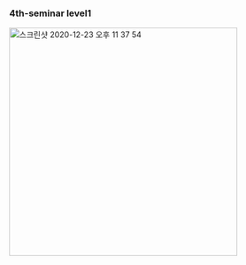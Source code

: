 ### 4th-seminar level1

<img width="412" alt="스크린샷 2020-12-23 오후 11 37 54" src="https://user-images.githubusercontent.com/59338503/103008530-9d287b00-4578-11eb-9426-95cfe52a0d7b.png">







